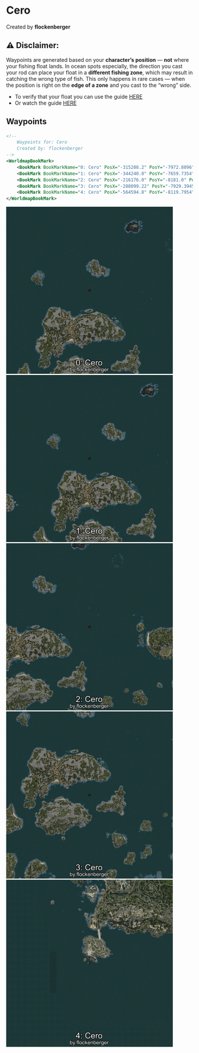 # Cero
Created by **flockenberger**

## ⚠️ Disclaimer:
Waypoints are generated based on your __**character’s position**__ — __not__ where your fishing float lands.
In ocean spots especially, the direction you cast your rod can place your float in a **different fishing zone**, which may result in catching the wrong type of fish.
This only happens in rare cases — when the position is right on the **edge of a zone** and you cast to the “wrong” side.

- To verify that your float you can use the guide [HERE](https://flockenberger.github.io/bdo-fish-position/)
- Or watch the guide [HERE](https://youtu.be/t-VXcRoNojk)

## Waypoints
```xml
<!--
    Waypoints for: Cero
    Created by: flockenberger
-->
<WorldmapBookMark>
    <BookMark BookMarkName="0: Cero" PosX="-315208.2" PosY="-7972.8096" PosZ="470809.1" />
    <BookMark BookMarkName="1: Cero" PosX="-344240.0" PosY="-7659.7354" PosZ="462297.75" />
    <BookMark BookMarkName="2: Cero" PosX="-216176.0" PosY="-8181.0" PosZ="433466.0" />
    <BookMark BookMarkName="3: Cero" PosX="-288099.22" PosY="-7929.3945" PosZ="352621.16" />
    <BookMark BookMarkName="4: Cero" PosX="-564594.8" PosY="-8119.7954" PosZ="-610261.7" />
</WorldmapBookMark>
```

<img src="./Cero_0_Preview.webp" width="450"/> <img src="./Cero_1_Preview.webp" width="450"/> <img src="./Cero_2_Preview.webp" width="450"/> <img src="./Cero_3_Preview.webp" width="450"/> <img src="./Cero_4_Preview.webp" width="450"/> 